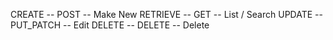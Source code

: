 CREATE -- POST -- Make New
RETRIEVE -- GET -- List / Search
UPDATE -- PUT_PATCH -- Edit
DELETE -- DELETE -- Delete

